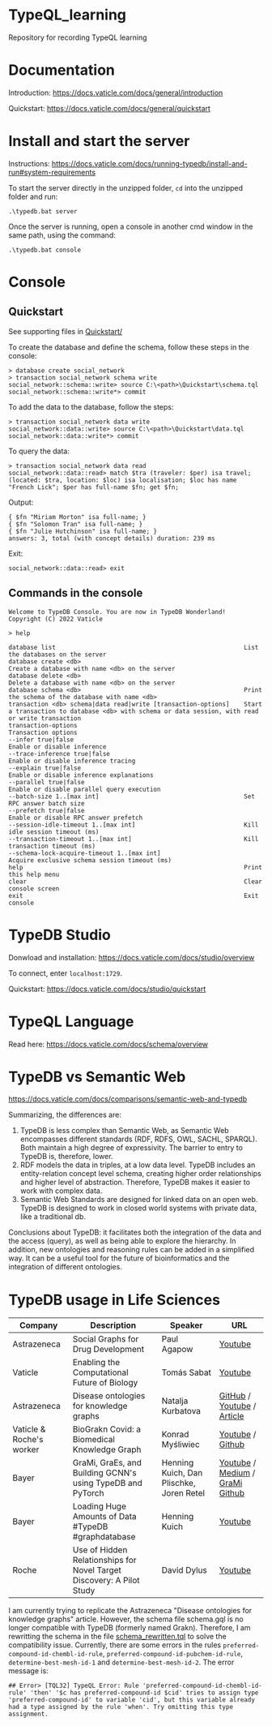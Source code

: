 # TypeQL_learning
Repository for recording TypeQL learning

# Documentation
Introduction: https://docs.vaticle.com/docs/general/introduction

Quickstart: https://docs.vaticle.com/docs/general/quickstart

# Install and start the server
Instructions: https://docs.vaticle.com/docs/running-typedb/install-and-run#system-requirements

To start the server directly in the unzipped folder, `cd` into the unzipped folder and run:
```
.\typedb.bat server
```

Once the server is running, open a console in another cmd window in the same path, using the command:
```
.\typedb.bat console
```

# Console
## Quickstart
See supporting files in [Quickstart/](Quickstart/)

To create the database and define the schema, follow these steps in the console:
```
> database create social_network
> transaction social_network schema write
social_network::schema::write> source C:\<path>\Quickstart\schema.tql
social_network::schema::write*> commit
```
To add the data to the database, follow the steps:
```
> transaction social_network data write
social_network::data::write> source C:\<path>\Quickstart\data.tql
social_network::data::write*> commit
```
To query the data:
```
> transaction social_network data read
social_network::data::read> match $tra (traveler: $per) isa travel; (located: $tra, location: $loc) isa localisation; $loc has name "French Lick"; $per has full-name $fn; get $fn;
```

Output:
```
{ $fn "Miriam Morton" isa full-name; }
{ $fn "Solomon Tran" isa full-name; }
{ $fn "Julie Hutchinson" isa full-name; }
answers: 3, total (with concept details) duration: 239 ms
```

Exit:
```
social_network::data::read> exit
```

## Commands in the console
```
Welcome to TypeDB Console. You are now in TypeDB Wonderland!
Copyright (C) 2022 Vaticle

> help

database list                                                    List the databases on the server
database create <db>                                             Create a database with name <db> on the server
database delete <db>                                             Delete a database with name <db> on the server
database schema <db>                                             Print the schema of the database with name <db>
transaction <db> schema|data read|write [transaction-options]    Start a transaction to database <db> with schema or data session, with read or write transaction
transaction-options                                              Transaction options
--infer true|false                                               Enable or disable inference
--trace-inference true|false                                     Enable or disable inference tracing
--explain true|false                                             Enable or disable inference explanations
--parallel true|false                                            Enable or disable parallel query execution
--batch-size 1..[max int]                                        Set RPC answer batch size
--prefetch true|false                                            Enable or disable RPC answer prefetch
--session-idle-timeout 1..[max int]                              Kill idle session timeout (ms)
--transaction-timeout 1..[max int]                               Kill transaction timeout (ms)
--schema-lock-acquire-timeout 1..[max int]                       Acquire exclusive schema session timeout (ms)
help                                                             Print this help menu
clear                                                            Clear console screen
exit                                                             Exit console
```

# TypeDB Studio
Donwload and installation: https://docs.vaticle.com/docs/studio/overview

To connect, enter `localhost:1729`.

Quickstart: https://docs.vaticle.com/docs/studio/quickstart


# TypeQL Language
Read here: https://docs.vaticle.com/docs/schema/overview

# TypeDB vs Semantic Web
https://docs.vaticle.com/docs/comparisons/semantic-web-and-typedb

Summarizing, the differences are:
1. TypeDB is less complex than Semantic Web, as Semantic Web  encompasses different standards (RDF, RDFS, OWL, SACHL, SPARQL). Both maintain a high degree of expressivity. The barrier to entry to TypeDB is, therefore, lower.
2. RDF models the data in triples, at a low data level. TypeDB includes an entity-relation concept level schema, creating higher order relationships and higher level of abstraction. Therefore, TypeDB makes it easier to work with complex data.
3. Semantic Web Standards are designed for linked data on an open web. TypeDB is designed to work in closed world systems with private data, like a traditional db.

Conclusions about TypeDB: it facilitates both the integration of the data and the access (query), as well as being able to explore the hierarchy. In addition, new ontologies and reasoning rules can be added in a simplified way. It can be a useful tool for the future of bioinformatics and the integration of different ontologies.

# TypeDB usage in Life Sciences
| Company | Description | Speaker | URL |
| ------- | ----------- | ------- | --- |
| Astrazeneca | Social Graphs for Drug Development | Paul Agapow | [Youtube](https://www.youtube.com/watch?v=9yU8aLfJ9bM&) |
| Vaticle | Enabling the Computational Future of Biology | Tomás Sabat | [Youtube](https://www.youtube.com/watch?v=XJDr_prOp9g&list=PLtEF8_xCPklY3P5NLSQb1SyIYLhQssxfY&index=2) |
| Astrazeneca | Disease ontologies for knowledge graphs | Natalja Kurbatova | [GitHub](https://github.com/natacourby/Disease_ontologies_for_knowledge_graphs) / [Youtube](https://www.youtube.com/watch?v=-N2NNVVPULM) / [Article](https://bmcbioinformatics.biomedcentral.com/articles/10.1186/s12859-021-04173-w#:~:text=Disease%20ontologies%20for%20knowledge%20graphs%20is%20a%20knowledge,makes%20it%20straightforward%20to%20run%20common%20ontological%20queries) |
| Vaticle & Roche's worker | BioGrakn Covid: a Biomedical Knowledge Graph | Konrad Myśliwiec | [Youtube](https://www.youtube.com/watch?v=e-3BITuDgu8&list=PLtEF8_xCPklY3P5NLSQb1SyIYLhQssxfY&index=24) / [Github](https://github.com/vaticle/biograkn) |
| Bayer | GraMi, GraEs, and Building GCNN's using TypeDB and PyTorch | Henning Kuich, Dan Plischke, Joren Retel | [Youtube](https://www.youtube.com/watch?v=34AgUujWS10) / [Medium](https://towardsdatascience.com/an-enterprise-data-stack-using-typedb-aa6df12b420b) / [GraMi Github](https://github.com/typedb-osi/typedb-loader) |
| Bayer | Loading Huge Amounts of Data #TypeDB #graphdatabase | Henning Kuich | [Youtube](https://www.youtube.com/watch?v=LU27j8fuBVg) |
| Roche | Use of Hidden Relationships for Novel Target Discovery: A Pilot Study | David Dylus  | [Youtube](https://www.youtube.com/watch?v=9Vtn3xE2cfo) |

I am currently trying to replicate the Astrazeneca "Disease ontologies for knowledge graphs" article. However, the schema file schema.gql is no longer compatible with TypeDB (formerly named Grakn). Therefore, I am rewritting the schema in the file [schema_rewritten.tql](LifeSciences/schema_rewritten.tql) to solve the compatibility issue. Currently, there are some errors in the rules `preferred-compound-id-chembl-id-rule`, `preferred-compound-id-pubchem-id-rule`, `determine-best-mesh-id-1` and `determine-best-mesh-id-2`. The error message is:
```
## Error> [TQL32] TypeQL Error: Rule 'preferred-compound-id-chembl-id-rule' 'then' '$c has preferred-compound-id $cid' tries to assign type 'preferred-compound-id' to variable 'cid', but this variable already had a type assigned by the rule 'when'. Try omitting this type assignment.
```
